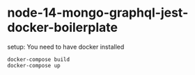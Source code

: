 # node-14-mongo-graphql-jest-docker-boilerplate

setup: 
You need to have docker installed

``` 
docker-compose build
docker-compose up
```
